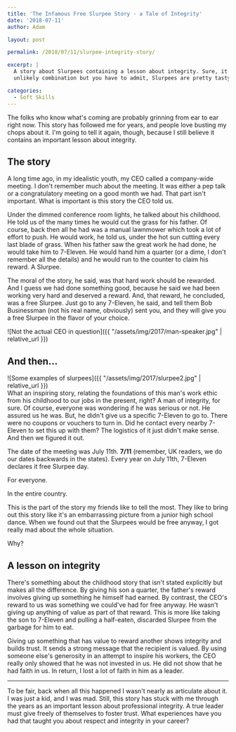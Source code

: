 ```yaml
---
title: 'The Infamous Free Slurpee Story - a Tale of Integrity'
date: '2018-07-11'
author: Adam

layout: post

permalink: /2018/07/11/slurpee-integrity-story/

excerpt: |
  A story about Slurpees containing a lesson about integrity. Sure, it's an
  unlikely combination but you have to admit, Slurpees are pretty tasty.

categories:
  - Soft Skills
---
```

The folks who know what's coming are probably grinning from ear to ear right
now. This story has followed me for years, and people love busting my chops
about it. I'm going to tell it again, though, because I still believe it
contains an important lesson about integrity.

## The story

<!-- Row for picture beside text -->
<div class="row">

<!-- Text -->
<div class="col-sm-12 col-md-7 col-lg-8" markdown="1">
A long time ago, in my idealistic youth, my CEO called a company-wide meeting. I
don't remember much about the meeting. It was either a pep talk or a
congratulatory meeting on a good month we had. That part isn't important. What
is important is this story the CEO told us.

Under the dimmed conference room lights, he talked about his childhood. He told
us of the many times he would cut the grass for his father. Of course, back then
all he had was a manual lawnmower which took a lot of effort to push. He would
work, he told us, under the hot sun cutting every last blade of grass. When his
father saw the great work he had done, he would take him to 7-Eleven. He would
hand him a quarter (or a dime, I don't remember all the details) and he would
run to the counter to claim his reward. A Slurpee.

The moral of the story, he said, was that hard work should be rewarded. And I
guess we had done something good, because he said we had been working very hard
and deserved a reward. And, that reward, he concluded, was a free Slurpee. Just
go to any 7-Eleven, he said, and tell them Bob Businessman (not his real name,
obviously) sent you, and they will give you a free Slurpee in the flavor of your
choice.
</div>

<!-- Picture beside text -->
<div class="d-none d-md-block col-md-5 col-lg-4" markdown="1">
![Not the actual CEO in question]({{ "/assets/img/2017/man-speaker.jpg" | relative_url }})
</div>

</div>

## And then...

<!-- Row for picture beside text -->
<div class="row">

<!-- Picture beside text -->
<div class="d-none d-md-block col-md-5 col-lg-4" markdown="1">
![Some examples of slurpees]({{ "/assets/img/2017/slurpee2.jpg" | relative_url }})
</div>

<!-- Text -->
<div class="col-sm-12 col-md-7 col-lg-8" markdown="1">
What an inspiring story, relating the foundations of this man's work ethic from
his childhood to our jobs in the present, right? A man of integrity, for sure.
Of course, everyone was wondering if he was serious or not. He assured us he
was. But, he didn't give us a specific 7-Eleven to go to. There were no coupons
or vouchers to turn in. Did he contact every nearby 7-Eleven to set this up with
them? The logistics of it just didn't make sense. And then we figured it out.
</div>

</div>

The date of the meeting was July 11th. __7/11__ (remember, UK readers, we do our
dates backwards in the states). Every year on July 11th, 7-Eleven declares it
free Slurpee day.

For everyone.

In the entire country.

This is the part of the story my friends like to tell the most. They like to
bring out this story like it's an embarrassing picture from a junior high school
dance. When we found out that the Slurpees would be free anyway, I got really
mad about the whole situation.

Why?

## A lesson on integrity

There's something about the childhood story that isn't stated explicitly but
makes all the difference. By giving his son a quarter, the father's reward
involves giving up something he himself had earned. By contrast, the CEO's
reward to us was something we could've had for free anyway. He wasn't giving up
anything of value as part of that reward. This is more like taking the son to
7-Eleven and pulling a half-eaten, discarded Slurpee from the garbage for him to
eat.

Giving up something that has value to reward another shows integrity and builds
trust. It sends a strong message that the recipient is valued. By using someone
else's generosity in an attempt to inspire his workers, the CEO really only
showed that he was not invested in us. He did not show that he had faith in us.
In return, I lost a lot of faith in him as a leader.

---

To be fair, back when all this happened I wasn't nearly as articulate about it.
I was just a kid, and I was mad. Still, this story has stuck with me through the
years as an important lesson about professional integrity. A true leader must
give freely of themselves to foster trust. What experiences have you had that
taught you about respect and integrity in your career?
